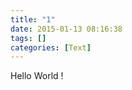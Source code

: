 ```yaml
---
title: "1"
date: 2015-01-13 08:16:38
tags: []
categories: [Text]
---
```


<p>Hello World !<strong></strong></p>